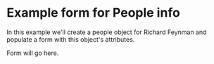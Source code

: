 
# Example form for People info

In this example we'll create a people object for Richard Feynman
and populate a form with this object's attributes. 

<div id="example-output">
Form will go here.
</div>

<!-- START: Example People Info Form built with CL-ui.js -->
<script src="../scripts/CL.js"></script>
<script>
(function (document, window) {
'use strict';
let cl = Object.assign({}, window.CL),
    div = document.getElementById('example-output');

let people = {
        "cl_id": "Feynman-R-P",
        "cl_authors_id": "Feynman-R-P",
        "cl_thesis_id": "",
        "display_name": "Richard Feynman",
        "last_name": "Feynman",
        "first_name": "Richard",
        "orcid": "",
        "viaf": "",
        "isni": "0000 0001 2096 0218",
        "snac": "w6v69kzn",
        "wikidata": "Q39246"
    },

    field = CL.field(people, `
<div>
    <label for="cl_id">CL ID:</label>
    <input type="text" id="cl_id" name="caltechlibrary_id" value="{{cl_id}}">
</div>
<div>
    <label for="cl_authors_id">CL Authors ID:</label>
    <input type="text" id="cl_authors_id" name="cl_authors_id" value="{{cl_authors_id}}">
</div>
<div>
    <label for="cl_thesis_id">CL Thesis ID:</label>
    <input type="text" id="cl_thesis_id" name="cl_thesis_id" value="{{cl_thesis_id}}">
</div>
<div>
    <label for="display_name">Display Name:</label>
    <input type="text" id="display_name" name="display_name" value="{{display_name}}">
</div>
<div>
    <label for="last_name">Last Name:</label>
    <input type="text" id="last_name" name="last_name" value="{{last_name}}">
</div>
<div>
    <label for="first_name">First Name:</label>
    <input type="text" id="first_name" name="first_name" value="{{first_name}}">
</div>
<div>
    <label for="isni">ISNI:</label>
    <input type="text" id="isni" name="isni" value="{{isni}}">
</div>
<div>
    <label for="snac">SNAC:</label>
    <input type="text" id="snac" name="snac" value="{{snac}}">
</div>
<div>
    <label for="wikidata">Wikidata:</label>
    <input type="text" id="wikidata" name="wikidata" value="{{wikidata}}">
</div>
`,
        function(obj) {
            // Make sure no fields are empty...
            for (let key in obj) {
                if (obj[key].trim().length == 0) {
                    return false;
                }
            }
            return true;
        });
div.innerHTML = "";
let form = CL.assembleFields(
        div, field);
}(document, window));

</script>

<!--   END: Example People Info Form built with CL-ui.js -->
